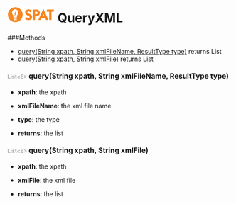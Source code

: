 ![SPAT](spat.jpg) QueryXML
=====



###Methods
- [query(String xpath, String xmlFileName, ResultType type)](#346184395)  returns List
- [query(String xpath, String xmlFile)](#-332241693)  returns List


#### <span style="font-size:12px;color:#AAAAAA">List&lt;E&gt;</span> <a style="font-size:16px;" name="346184395">query</a><span style="font-size:16px;">(String xpath, String xmlFileName, ResultType type)</span>
- <b>xpath</b>: 
        the xpath
- <b>xmlFileName</b>: 
        the xml file name
- <b>type</b>: 
        the type

- <b>returns</b>: the list

#### <span style="font-size:12px;color:#AAAAAA">List&lt;E&gt;</span> <a style="font-size:16px;" name="-332241693">query</a><span style="font-size:16px;">(String xpath, String xmlFile)</span>
- <b>xpath</b>: 
        the xpath
- <b>xmlFile</b>: 
        the xml file

- <b>returns</b>: the list

